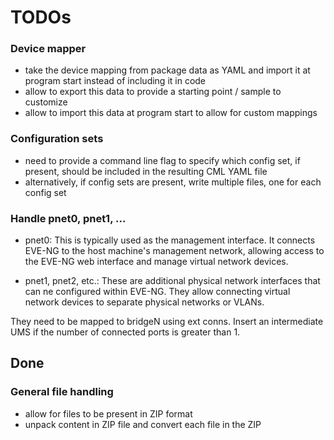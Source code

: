 # TODOs

### Device mapper
- take the device mapping from package data as YAML and import it at program start instead of including it in code
- allow to export this data to provide a starting point / sample to customize
- allow to import this data at program start to allow for custom mappings

### Configuration sets
- need to provide a command line flag to specify which config set, if present, should be included in the resulting CML YAML file
- alternatively, if config sets are present, write multiple files, one for each config set

### Handle pnet0, pnet1, ...

- pnet0: This is typically used as the management interface. It connects EVE-NG to the host machine's management network, allowing access to the EVE-NG web interface and manage virtual network devices.

- pnet1, pnet2, etc.: These are additional physical network interfaces that can ne configured within EVE-NG. They allow connecting virtual network devices to separate physical networks or VLANs.

They need to be mapped to bridgeN using ext conns.  Insert an intermediate UMS if the number of connected ports is greater than 1.

## Done

### General file handling
- allow for files to be present in ZIP format
- unpack content in ZIP file and convert each file in the ZIP

